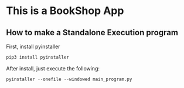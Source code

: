 # This is a BookShop App

## How to make a Standalone Execution program

First, install pyinstaller

```python
pip3 install pyinstaller
```

After install, just execute the following:

```python
pyinstaller --onefile --windowed main_program.py
```
